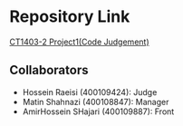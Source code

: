 # Repository Link

[CT1403-2 Project1(Code Judgement)](https://github.com/CT1403-2/Code-Judgement)

## Collaborators
- Hossein Raeisi (400109424): Judge
- Matin Shahnazi (400108847): Manager
- AmirHossein SHajari (400109887): Front
